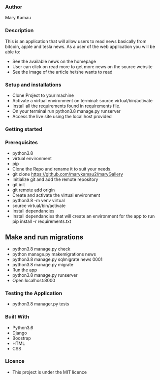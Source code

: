 ### Author
 Mary Kamau
### Description
This is an application that will allow users to read news basically from bitcoin, apple and tesla news. As a user of the web application you will be able to:

- See the available news on the homepage
- User can click on read more to get more news on the source website
- See the image of the article he/she wants to read
### Setup and installations
- Clone Project to your machine
- Activate a virtual environment on terminal: source virtual/bin/activate
- Install all the requirements found in requirements file.
- On your terminal run python3.8 manage.py runserver
- Access the live site using the local host provided
### Getting started
### Prerequisites
- python3.8
- virtual environment
- pip
- Clone the Repo and rename it to suit your needs.
- git clone https://github.com/marykamau2/maryGallery
- Initialize git and add the remote repository
- git init
- git remote add origin <your-repository-url>
- Create and activate the virtual environment
- python3.8 -m venv virtual
- source virtual/bin/activate
- Install dependancies
- Install dependancies that will create an environment for the app to run pip install -r requirements.txt

## Make and run migrations
- python3.8 manage.py check
- python manage.py makemigrations news
- python3.8 manage.py sqlmigrate news 0001
- python3.8 manage.py migrate
- Run the app
- python3.8 manage.py runserver
- Open localhost:8000

### Testing the Application
- python3.8 manager.py tests

### Built With
- Python3.6
- Django
- Boostrap
- HTML
- CSS
### Licence
- This project is under the MIT licence